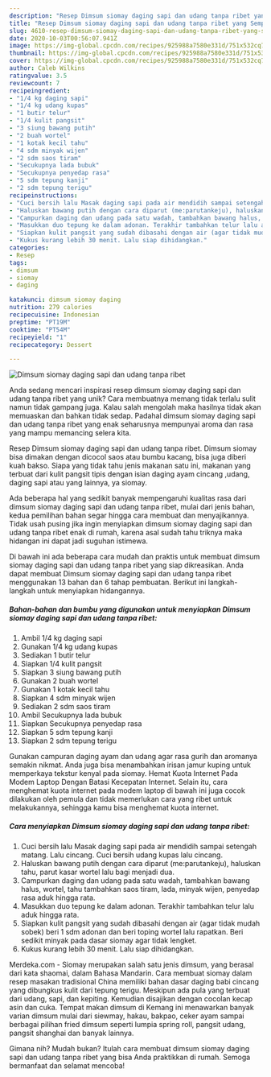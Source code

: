 ```yaml
---
description: "Resep Dimsum siomay daging sapi dan udang tanpa ribet yang Sempurna"
title: "Resep Dimsum siomay daging sapi dan udang tanpa ribet yang Sempurna"
slug: 4610-resep-dimsum-siomay-daging-sapi-dan-udang-tanpa-ribet-yang-sempurna
date: 2020-10-03T00:56:07.941Z
image: https://img-global.cpcdn.com/recipes/925988a7580e331d/751x532cq70/dimsum-siomay-daging-sapi-dan-udang-tanpa-ribet-foto-resep-utama.jpg
thumbnail: https://img-global.cpcdn.com/recipes/925988a7580e331d/751x532cq70/dimsum-siomay-daging-sapi-dan-udang-tanpa-ribet-foto-resep-utama.jpg
cover: https://img-global.cpcdn.com/recipes/925988a7580e331d/751x532cq70/dimsum-siomay-daging-sapi-dan-udang-tanpa-ribet-foto-resep-utama.jpg
author: Caleb Wilkins
ratingvalue: 3.5
reviewcount: 7
recipeingredient:
- "1/4 kg daging sapi"
- "1/4 kg udang kupas"
- "1 butir telur"
- "1/4 kulit pangsit"
- "3 siung bawang putih"
- "2 buah wortel"
- "1 kotak kecil tahu"
- "4 sdm minyak wijen"
- "2 sdm saos tiram"
- "Secukupnya lada bubuk"
- "Secukupnya penyedap rasa"
- "5 sdm tepung kanji"
- "2 sdm tepung terigu"
recipeinstructions:
- "Cuci bersih lalu Masak daging sapi pada air mendidih sampai setengah matang. Lalu cincang. Cuci bersih udang kupas lalu cincang."
- "Haluskan bawang putih dengan cara diparut (me:parutankeju), haluskan tahu, parut kasar wortel lalu bagi menjadi dua."
- "Campurkan daging dan udang pada satu wadah, tambahkan bawang halus, wortel, tahu tambahkan saos tiram, lada, minyak wijen, penyedap rasa aduk hingga rata."
- "Masukkan duo tepung ke dalam adonan. Terakhir tambahkan telur lalu aduk hingga rata."
- "Siapkan kulit pangsit yang sudah dibasahi dengan air (agar tidak mudah sobek) beri 1 sdm adonan dan beri toping wortel lalu rapatkan. Beri sedikit minyak pada dasar siomay agar tidak lengket."
- "Kukus kurang lebih 30 menit. Lalu siap dihidangkan."
categories:
- Resep
tags:
- dimsum
- siomay
- daging

katakunci: dimsum siomay daging 
nutrition: 279 calories
recipecuisine: Indonesian
preptime: "PT19M"
cooktime: "PT54M"
recipeyield: "1"
recipecategory: Dessert

---
```



![Dimsum siomay daging sapi dan udang tanpa ribet](https://img-global.cpcdn.com/recipes/925988a7580e331d/751x532cq70/dimsum-siomay-daging-sapi-dan-udang-tanpa-ribet-foto-resep-utama.jpg)

Anda sedang mencari inspirasi resep dimsum siomay daging sapi dan udang tanpa ribet yang unik? Cara membuatnya memang tidak terlalu sulit namun tidak gampang juga. Kalau salah mengolah maka hasilnya tidak akan memuaskan dan bahkan tidak sedap. Padahal dimsum siomay daging sapi dan udang tanpa ribet yang enak seharusnya mempunyai aroma dan rasa yang mampu memancing selera kita.

Resep Dimsum siomay daging sapi dan udang tanpa ribet. Dimsum siomay bisa dimakan dengan dicocol saos atau bumbu kacang, bisa juga diberi kuah bakso. Siapa yang tidak tahu jenis makanan satu ini, makanan yang terbuat dari kulit pangsit tipis dengan isian daging ayam cincang ,udang, daging sapi atau yang lainnya, ya siomay.

Ada beberapa hal yang sedikit banyak mempengaruhi kualitas rasa dari dimsum siomay daging sapi dan udang tanpa ribet, mulai dari jenis bahan, kedua pemilihan bahan segar hingga cara membuat dan menyajikannya. Tidak usah pusing jika ingin menyiapkan dimsum siomay daging sapi dan udang tanpa ribet enak di rumah, karena asal sudah tahu triknya maka hidangan ini dapat jadi suguhan istimewa.


Di bawah ini ada beberapa cara mudah dan praktis untuk membuat dimsum siomay daging sapi dan udang tanpa ribet yang siap dikreasikan. Anda dapat membuat Dimsum siomay daging sapi dan udang tanpa ribet menggunakan 13 bahan dan 6 tahap pembuatan. Berikut ini langkah-langkah untuk menyiapkan hidangannya.

<!--inarticleads1-->

##### Bahan-bahan dan bumbu yang digunakan untuk menyiapkan Dimsum siomay daging sapi dan udang tanpa ribet:

1. Ambil 1/4 kg daging sapi
1. Gunakan 1/4 kg udang kupas
1. Sediakan 1 butir telur
1. Siapkan 1/4 kulit pangsit
1. Siapkan 3 siung bawang putih
1. Gunakan 2 buah wortel
1. Gunakan 1 kotak kecil tahu
1. Siapkan 4 sdm minyak wijen
1. Sediakan 2 sdm saos tiram
1. Ambil Secukupnya lada bubuk
1. Siapkan Secukupnya penyedap rasa
1. Siapkan 5 sdm tepung kanji
1. Siapkan 2 sdm tepung terigu


Gunakan campuran daging ayam dan udang agar rasa gurih dan aromanya semakin nikmat. Anda juga bisa menambahkan irisan jamur kuping untuk memperkaya tekstur kenyal pada siomay. Hemat Kuota Internet Pada Modem Laptop Dengan Batasi Kecepatan Internet. Selain itu, cara menghemat kuota internet pada modem laptop di bawah ini juga cocok dilakukan oleh pemula dan tidak memerlukan cara yang ribet untuk melakukannya, sehingga kamu bisa menghemat kuota internet. 

<!--inarticleads2-->

##### Cara menyiapkan Dimsum siomay daging sapi dan udang tanpa ribet:

1. Cuci bersih lalu Masak daging sapi pada air mendidih sampai setengah matang. Lalu cincang. Cuci bersih udang kupas lalu cincang.
1. Haluskan bawang putih dengan cara diparut (me:parutankeju), haluskan tahu, parut kasar wortel lalu bagi menjadi dua.
1. Campurkan daging dan udang pada satu wadah, tambahkan bawang halus, wortel, tahu tambahkan saos tiram, lada, minyak wijen, penyedap rasa aduk hingga rata.
1. Masukkan duo tepung ke dalam adonan. Terakhir tambahkan telur lalu aduk hingga rata.
1. Siapkan kulit pangsit yang sudah dibasahi dengan air (agar tidak mudah sobek) beri 1 sdm adonan dan beri toping wortel lalu rapatkan. Beri sedikit minyak pada dasar siomay agar tidak lengket.
1. Kukus kurang lebih 30 menit. Lalu siap dihidangkan.


Merdeka.com - Siomay merupakan salah satu jenis dimsum, yang berasal dari kata shaomai, dalam Bahasa Mandarin. Cara membuat siomay dalam resep masakan tradisional China memiliki bahan dasar daging babi cincang yang dibungkus kulit dari tepung terigu. Meskipun ada pula yang terbuat dari udang, sapi, dan kepiting. Kemudian disajikan dengan cocolan kecap asin dan cuka. Tempat makan dimsum di Kemang ini menawarkan banyak varian dimsum mulai dari siewmay, hakau, bakpao, ceker ayam sampai berbagai pilihan fried dimsum seperti lumpia spring roll, pangsit udang, pangsit shanghai dan banyak lainnya. 

Gimana nih? Mudah bukan? Itulah cara membuat dimsum siomay daging sapi dan udang tanpa ribet yang bisa Anda praktikkan di rumah. Semoga bermanfaat dan selamat mencoba!
